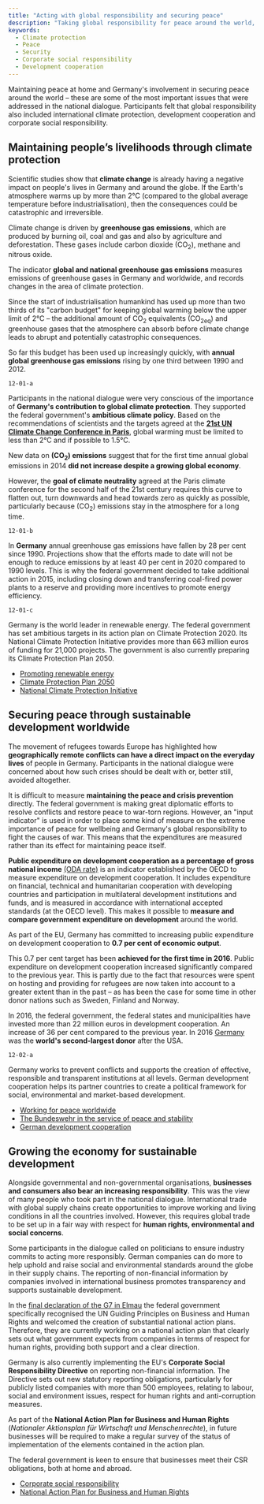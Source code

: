 ```yaml
---
title: "Acting with global responsibility and securing peace"
description: "Taking global responsibility for peace around the world, international climate protection and development cooperation."
keywords:
  - Climate protection
  - Peace
  - Security
  - Corporate social responsibility
  - Development cooperation
---
```


<!-- Prologue start -->

Maintaining peace at home and Germany's involvement in securing peace around the world – these are some of the most important issues that were addressed in the national dialogue. Participants felt that global responsibility also included international climate protection, development cooperation and corporate social responsibility.

<!-- Prologue end -->

<!-- Quote text='If we want good lives and jobs, we need peace. Peace forms the basis for everything else.' source='from the national dialogue event of AWO Berlin on 17 June 2015' -->

## Maintaining people’s livelihoods through climate protection

Scientific studies show that **climate change** is already having a negative impact on people's lives in Germany and around the globe. If the Earth's atmosphere warms up by more than 2°C (compared to the global average temperature before industrialisation), then the consequences could be catastrophic and irreversible.

<!-- Quote text='[Climate protection] goes beyond just Germany. It’s a worldwide problem.' source='from the national dialogue event of Caritas in Frankfurt on 3 June 2015' -->

Climate change is driven by **greenhouse gas emissions**, which are produced by burning oil, coal and gas and also by agriculture and deforestation. These gases include carbon dioxide (CO<sub>2</sub>), methane and nitrous oxide.

The indicator **global and national greenhouse gas emissions** measures emissions of greenhouse gases in Germany and worldwide, and records changes in the area of climate protection.

<!-- ColumnContainer start -->

<!-- ColumnLeft start -->

Since the start of industrialisation humankind has used up more than two thirds of its "carbon budget" for keeping global warming below the upper limit of 2°C – the additional amount of CO<sub>2</sub> equivalents (CO<sub>2eq</sub>) and greenhouse gases that the atmosphere can absorb before climate change leads to abrupt and potentially catastrophic consequences.

So far this budget has been used up increasingly quickly, with **annual global greenhouse gas emissions** rising by one third between 1990 and 2012.

<!-- ColumnLeft end -->

<!-- ColumnRight start -->

```chart
12-01-a
```

<!-- ColumnRight end -->

<!-- ColumnContainer end -->

Participants in the national dialogue were very conscious of the importance of **Germany's contribution to global climate protection**. They supported the federal government's **ambitious climate policy**. Based on the recommendations of scientists and the targets agreed at the [**21st UN Climate Change Conference in Paris**](http://bmub.bund.de/cop21/), global warming must be limited to less than 2°C and if possible to 1.5°C.

<!-- ColumnContainer start -->

<!-- ColumnLeft start -->

New data on **(CO<sub>2</sub>) emissions** suggest that for the first time annual global emissions in 2014 **did not increase despite a growing global economy**.

However, the **goal of climate neutrality** agreed at the Paris climate conference for the second half of the 21st century requires this curve to flatten out, turn downwards and head towards zero as quickly as possible, particularly because (CO<sub>2</sub>) emissions stay in the atmosphere for a long time.

<!-- ColumnLeft end -->

<!-- ColumnRight start -->

```chart
12-01-b
```

<!-- ColumnRight end -->

<!-- ColumnContainer end -->

In **Germany** annual greenhouse gas emissions have fallen by 28 per cent since 1990. Projections show that the efforts made to date will not be enough to reduce emissions by at least 40 per cent in 2020 compared to 1990 levels. This is why the federal government decided to take additional action in 2015, including closing down and transferring coal-fired power plants to a reserve and providing more incentives to promote energy efficiency.

```chart
12-01-c
```

<!-- GovernmentMeasures start -->

Germany is the world leader in renewable energy. The federal government has set ambitious targets in its action plan on Climate Protection 2020. Its National Climate Protection Initiative provides more than 663 million euros of funding for 21,000 projects. The government is also currently preparing its Climate Protection Plan 2050.

- [Promoting renewable energy](http://www.bmwi.de/Redaktion/EN/Dossier/renewable-energy.html)
- [Climate Protection Plan 2050](http://www.bmub.bund.de/en/topics/climate-energy/climate/national-climate-policy/greenhouse-gas-neutral-germany-2050/)
- [National Climate Protection Initiative](https://www.klimaschutz.de/)

<!-- GovernmentMeasures end -->

## Securing peace through sustainable development worldwide

The movement of refugees towards Europe has highlighted how **geographically remote conflicts can have a direct impact on the everyday lives** of people in Germany. Participants in the national dialogue were concerned about how such crises should be dealt with or, better still, avoided altogether.

<!-- Quote text='I feel less uncertainty about pensions than I do about environmental changes, the threat of war, crises and threats from abroad.' source='from the national dialogue event of Slubfurt e.V. in Frankfurt/Oder on 3 July 2015' -->

It is difficult to measure **maintaining the peace and crisis prevention** directly. The federal government is making great diplomatic efforts to resolve conflicts and restore peace to war-torn regions. However, an "input indicator" is used in order to place some kind of measure on the extreme importance of peace for wellbeing and Germany's global responsibility to fight the causes of war. This means that the expenditures are measured rather than its effect for maintaining peace itself.

**Public expenditure on development cooperation as a percentage of gross national income** [(ODA rate)](http://www.bmz.de/en/ministry/InDetail/ODA/index.html) is an indicator established by the OECD to measure expenditure on development cooperation. It includes expenditure on financial, technical and humanitarian cooperation with developing countries and participation in multilateral development institutions and funds, and is measured in accordance with international accepted standards (at the OECD level). This makes it possible to **measure and compare government expenditure on development** around the world.

<!-- ColumnContainer start -->

<!-- ColumnLeft start -->

As part of the EU, Germany has committed to increasing public expenditure on development cooperation to **0.7 per cent of economic output**.

This 0.7 per cent target has been **achieved for the first time in 2016**. Public expenditure on development cooperation increased significantly compared to the previous year. This is partly due to the fact that resources were spent on hosting and providing for refugees are now taken into account to a greater extent than in the past – as has been the case for some time in other donor nations such as Sweden, Finland and Norway.

In 2016, the federal government, the federal states and municipalities have invested more than 22 million euros in development cooperation. An increase of 36 per cent compared to the previous year. In 2016 [Germany](http://www.oecd.org/dac/financing-sustainable-development/development-finance-data/ODA-2016-complete-data-tables.pdf) was the **world's second-largest donor** after the USA.

<!-- ColumnLeft end -->

<!-- ColumnRight start -->

```chart
12-02-a
```
<!-- ColumnRight end -->

<!-- ColumnContainer end -->


<!-- GovernmentMeasures start -->

Germany works to prevent conflicts and supports the creation of effective, responsible and transparent institutions at all levels. German development cooperation helps its partner countries to create a political framework for social, environmental and market-based development.

- [Working for peace worldwide](http://www.auswaertiges-amt.de/EN/Aussenpolitik/Friedenspolitik/Uebersicht_node.html)
- [The Bundeswehr in the service of peace and stability](https://www.bmvg.de/portal/a/bmvg/start/sicherheitspolitik/einsatz_fuer_den_frieden/!ut/p/z1/hU7LCsIwEPyjbl3R1mOjqIVaKilq9iJLDbESkyKh-PlGPBfnNC-GAYILkOOxNxx679hGrWh5FXnVVrhCbJv1Ji0PcyFmRyx3mMEJzv8qFON0AkUKUjtQcSOb2pB7BAkEZA2oWI7swSO_k8G_gtUh4e77FtSd3c3qxnfFzxie27yuF-YD48Mx6g!!/dz/d5/L2dBISEvZ0FBIS9nQSEh/#Z7_B8LTL2922TPCD0IM3BB1Q2ISH2)
- [German development cooperation](http://www.bmz.de/en/issues/index.html)

<!-- GovernmentMeasures end -->


## Growing the economy for sustainable development

Alongside governmental and non-governmental organisations, **businesses and consumers also bear an increasing responsibility**. This was the view of many people who took part in the national dialogue. International trade with global supply chains create opportunities to improve working and living conditions in all the countries involved. However, this requires global trade to be set up in a fair way with respect for **human rights, environmental and social concerns**.

<!-- Quote text='[...] I think that, as citizens of the world and thanks to the effects of globalisation in the long term [for example], we in Germany have an impact on Chinese wellbeing and vice versa.' source='from an online response submitted on 11 July 2015' -->

Some participants in the dialogue called on politicians to ensure industry commits to acting more responsibly. German companies can do more to help uphold and raise social and environmental standards around the globe in their supply chains. The reporting of non-financial information by companies involved in international business promotes transparency and supports sustainable development.

In the [final declaration of the G7 in Elmau](https://www.g7germany.de/Content/EN/Artikel/2015/06_en/g7-gipfel-dokumente_en.html) the federal government specifically recognised the UN Guiding Principles on Business and Human Rights and welcomed the creation of substantial national action plans. Therefore, they are currently working on a national action plan that clearly sets out what government expects from companies in terms of respect for human rights, providing both support and a clear direction.

Germany is also currently implementing the EU's **Corporate Social Responsibility Directive** on reporting non-financial information. The Directive sets out new statutory reporting obligations, particularly for publicly listed companies with more than 500 employees, relating to labour, social and environment issues, respect for human rights and anti-corruption measures.

As part of the **National Action Plan for Business and Human Rights** (*Nationaler Aktionsplan für Wirtschaft und Menschenrechte*), in future businesses will be required to make a regular survey of the status of implementation of the elements contained in the action plan.

<!-- GovernmentMeasures start -->

The federal government is keen to ensure that businesses meet their CSR obligations, both at home and abroad.
- [Corporate social responsibility](http://www.csr-in-deutschland.de/EN/Home/home.html)
- [National Action Plan for Business and Human Rights](http://www.auswaertiges-amt.de/EN/Aussenpolitik/Aussenwirtschaft/Wirtschaft-und-Menschenrechte/Aktuelles/161221_NAP_Kabinett_node.html)

<!-- GovernmentMeasures end -->
